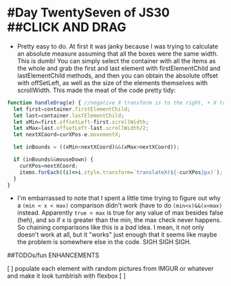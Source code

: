 #Day TwentySeven of JS30
##CLICK AND DRAG
====

* Pretty easy to do. At first it was janky because I was trying to calculate an absolute measure assuming that all the boxes were the same width. This is dumb! You can simply select the container with all the items as the whole and grab the first and last element with firstElementChild and lastElementChild methods, and then you can obtain the absolute offset with offSetLeft, as well as the size of the elements themselves with scrollWidth. This made the meat of the code pretty tidy:

```javascript
function handleDrag(e) { //negative X transform is to the right, + X transform is to the left
  let first=container.firstElementChild;
  let last=container.lastElementChild;
  let xMin=first.offsetLeft-first.scrollWidth;
  let xMax=last.offsetLeft-last.scrollWidth/2;
  let nextXCoord=curXPos-e.movementX;

  let inBounds = ((xMin<nextXCoord)&&(xMax>nextXCoord));

  if (inBounds&&mouseDown) {
    curXPos=nextXCoord;
    items.forEach((i)=>i.style.transform=`translateX(${-curXPos}px)`);
  }
}
```

* I'm embarrassed to note that I spent a little time trying to figure out why a `(min < x < max)` comparison didn't work (have to do `(min<x)&&(x<max)` instead. Apparently `true < max` is true for any value of max besides false (heh), and so if x is greater than the min, the max check never happens. So chaining comparisons like this is a *bad* idea. I mean, it not only doesn't work at all, but it "works" just enough that it seems like maybe the problem is somewhere else in the code. SIGH SIGH SIGH.

##TODOs/fun ENHANCEMENTS

[ ] populate each element with random pictures from IMGUR or whatever and make it look tumblrish with flexbox
[ ]
